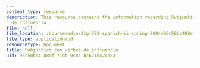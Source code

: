 ```yaml
---
content_type: resource
description: This resource contains the information regarding Subjuntivo con verbos
  de influencia.
file: null
file_location: /coursemedia/21g-702-spanish-ii-spring-2004/96c50bc488ef71db9c8cbc621bc2cb83_MIT21G_702S04_29sub.pdf
file_type: application/pdf
resourcetype: Document
title: Subjuntivo con verbos de influencia
uid: 96c50bc4-88ef-71db-9c8c-bc621bc2cb83
---
```

